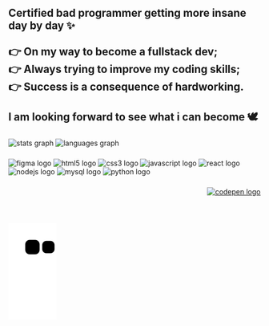 <h2 align="left">Certified bad programmer getting more insane day by day ✨<br><br>👉 On my way to become a fullstack dev;<br>👉 Always trying to improve my coding skills;<br>👉 Success is a consequence of hardworking.<br><br>I am looking forward to see what i  can become 🕊</h2>

###

<div align="left">
  <img src="https://github-readme-stats.vercel.app/api?hide_title=true&hide_rank=false&show_icons=true&include_all_commits=true&count_private=true&disable_animations=false&theme=shades-of-purple&locale=en&hide_border=true&username=amateratsoo" height="150" alt="stats graph"  />
  <img src="https://github-readme-stats.vercel.app/api/top-langs?locale=en&hide_title=false&layout=compact&card_width=320&langs_count=5&theme=material-palenight&hide_border=true&custom_title=in love with ✨&username=amateratsoo" height="150" alt="languages graph"  />
</div>

###

<div align="left">
  <img src="https://cdn.jsdelivr.net/gh/devicons/devicon/icons/figma/figma-original.svg" height="36" width="50" alt="figma logo"  />
  <img src="https://cdn.jsdelivr.net/gh/devicons/devicon/icons/html5/html5-original.svg" height="36" width="50" alt="html5 logo"  />
  <img src="https://cdn.jsdelivr.net/gh/devicons/devicon/icons/css3/css3-original.svg" height="36" width="50" alt="css3 logo"  />
  <img src="https://cdn.jsdelivr.net/gh/devicons/devicon/icons/javascript/javascript-original.svg" height="36" width="50" alt="javascript logo"  />
  <img src="https://cdn.jsdelivr.net/gh/devicons/devicon/icons/react/react-original.svg" height="36" width="50" alt="react logo"  />
  <img src="https://cdn.jsdelivr.net/gh/devicons/devicon/icons/nodejs/nodejs-original.svg" height="36" width="50" alt="nodejs logo"  />
  <img src="https://cdn.jsdelivr.net/gh/devicons/devicon/icons/mysql/mysql-original.svg" height="36" width="50" alt="mysql logo"  />
  <img src="https://cdn.jsdelivr.net/gh/devicons/devicon/icons/python/python-original.svg" height="36" width="50" alt="python logo"  />
</div>

###

<div align="right">
  <a href="https://codepen.io/amateratsoo" target="_blank">
    <img src="https://img.shields.io/static/v1?message=Codepen&logo=codepen&label=&color=6a5acd&logoColor=white&labelColor=6a5acd&style=for-the-badge" height="35" alt="codepen logo"  />
  </a>
</div>

###

<br clear="both">

![Snake animation](https://github.com/rafaballerini/rafaballerini/blob/output/github-contribution-grid-snake.svg)

###
